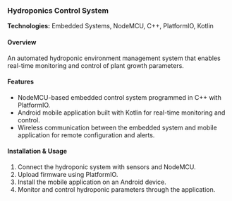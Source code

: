 ### Hydroponics Control System
**Technologies:** Embedded Systems, NodeMCU, C++, PlatformIO, Kotlin  

#### Overview
An automated hydroponic environment management system that enables real-time monitoring and control of plant growth parameters.

#### Features
- NodeMCU-based embedded control system programmed in C++ with PlatformIO.
- Android mobile application built with Kotlin for real-time monitoring and control.
- Wireless communication between the embedded system and mobile application for remote configuration and alerts.

#### Installation & Usage
1. Connect the hydroponic system with sensors and NodeMCU.
2. Upload firmware using PlatformIO.
3. Install the mobile application on an Android device.
4. Monitor and control hydroponic parameters through the application.


